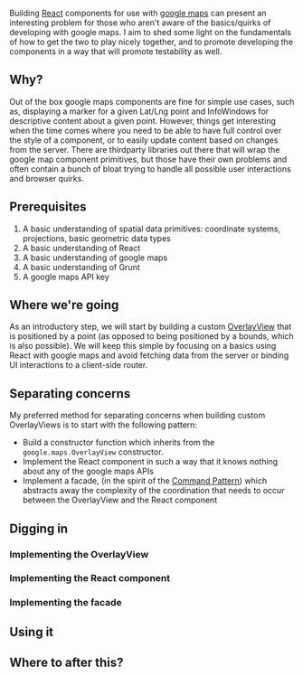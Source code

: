 Building [React](http://facebook.github.io/react/) components for use with [google maps](https://developers.google.com/maps/documentation/javascript/reference) can present an interesting problem for those who aren't aware of the basics/quirks of developing with google maps. I aim to shed some light on the fundamentals of how to get the two to play nicely together, and to promote developing the components in a way that will promote testability as well.

## Why?

Out of the box google maps components are fine for simple use cases, such as, displaying a marker for a given Lat/Lng point and InfoWindows for descriptive content about a given point. However, things get interesting when the time comes where you need to be able to have full control over the style of a component, or to easily update content based on changes from the server. There are thirdparty libraries out there that will wrap the google map component primitives, but those have their own problems and often contain a bunch of bloat trying to handle all possible user interactions and browser quirks.

## Prerequisites

1. A basic understanding of spatial data primitives: coordinate systems, projections, basic geometric data types
2. A basic understanding of React
3. A basic understanding of google maps
4. A basic understanding of Grunt
5. A google maps API key

## Where we're going

As an introductory step, we will start by building a custom [OverlayView](https://developers.google.com/maps/documentation/javascript/reference#OverlayView) that is positioned by a point (as opposed to being positioned by a bounds, which is also possible). We will keep this simple by focusing on a basics using React with google maps and avoid fetching data from the server or binding UI interactions to a client-side router.

## Separating concerns

My preferred method for separating concerns when building custom OverlayViews is to start with the following pattern:

* Build a constructor function which inherits from the `google.maps.OverlayView` constructor.
* Implement the React component in such a way that it knows nothing about any of the google maps APIs
* Implement a facade, (in the spirit of the [Command Pattern](http://en.wikipedia.org/wiki/Command_pattern)) which abstracts away the complexity of the coordination that needs to occur between the OverlayView and the React component

## Digging in

### Implementing the OverlayView

### Implementing the React component

### Implementing the facade

## Using it

## Where to after this?
